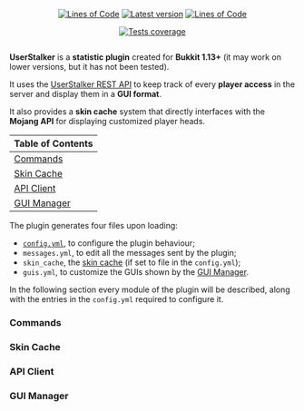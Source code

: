 <p align="center">
    <a href="https://app.codacy.com/gh/Fulminazzo/userstalker-minecraft/"><img src="https://fulminazzo.it/badge/code/Fulminazzo/userstalker-minecraft?type=code" alt="Lines of Code" /></a>
    <a href="../../releases/latest"><img src="https://img.shields.io/github/v/release/Fulminazzo/userstalker-minecraft?display_name=tag&color=red" alt="Latest version" /></a>
    <a href="https://app.codacy.com/gh/Fulminazzo/userstalker-minecraft/"><img src="https://fulminazzo.it/badge/code/Fulminazzo/userstalker-minecraft?type=test" alt="Lines of Code" /></a>
</p>
<p align="center">
    <a href="https://github.com/fulminazzo/userstalker-minecraft/actions"><img src="https://fulminazzo.it/badge/coverage/Fulminazzo/userstalker-minecraft/tests.yml" alt="Tests coverage" /></a>
</p>
<p align="center">
    <img src="https://img.shields.io/badge/They%20are-spying%20on%20us-aa0000?style=for-the-badge" alt="" />
</p>

**UserStalker** is a **statistic plugin** created for **Bukkit 1.13+** (it may work on lower versions, but it has not
been tested).

It uses the [UserStalker REST API](https://github.com/fulminazzo/user-stalker) to keep track of every **player access**
in the server and display them in a **GUI format**.

It also provides a **skin cache** system that directly interfaces with the **Mojang API** for displaying
customized player heads.

| **Table of Contents**       |
|-----------------------------|
| [Commands](#commands)       |
| [Skin Cache](#skin-cache)   |
| [API Client](#api-client)   |
| [GUI Manager](#gui-manager) |

The plugin generates four files upon loading:
- [`config.yml`](./blob/master/src/main/resources/config.yml), to configure the plugin behaviour;
- `messages.yml`, to edit all the messages sent by the plugin;
- `skin_cache`, the [skin cache](#skin-cache) (if set to file in the `config.yml`);
- `guis.yml`, to customize the GUIs shown by the [GUI Manager](#gui-manager).

In the following section every module of the plugin will be described, along with the entries in the
`config.yml` required to configure it.

### Commands

### Skin Cache

### API Client

### GUI Manager